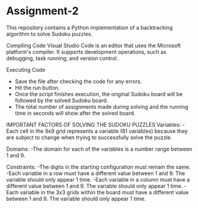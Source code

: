 # Assignment-2

This repository contains a Python implementation of a backtracking algorithm to solve Sudoku puzzles.

Compiling Code
Visual Studio Code is an editor that uses the Microsoft platform's compiler. It supports development operations, such as debugging, task running, and version control.

Executing Code
- Save the file after checking the code for any errors.
- Hit the run button.
- Once the script finishes execution, the original Sudoku board will be followed by the solved Sudoku board.
- The total number of assignments made during solving and the running time in seconds will show after the solved board.

IMPORTANT FACTORS OF SOLVING THE SUDOKU PUZZLES
Variables:
-Each cell in the 9x9 grid represents a variable (81 variables) because they are subject to change when trying to successfully solve the puzzle. 

Domains:
-The domain for each of the variables is a number range between 1 and 9. 

Constraints: 
-The digits in the starting configuration must remain the same.
-Each variable in a row must have a different value between 1 and 9. The variable should only appear 1 time.
-Each variable in a column must have a different value between 1 and 9. The variable should only appear 1 time.
-Each variable in the 3x3 grids within the board must have a different value between 1 and 9. The variable should only appear 1 time.
